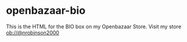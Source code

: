# openbazaar-bio

This is the HTML for the BIO box on my Openbazaar Store.
Visit my store <a href="ob://%40nrobinson2000/about">ob://@nrobinson2000</a>
